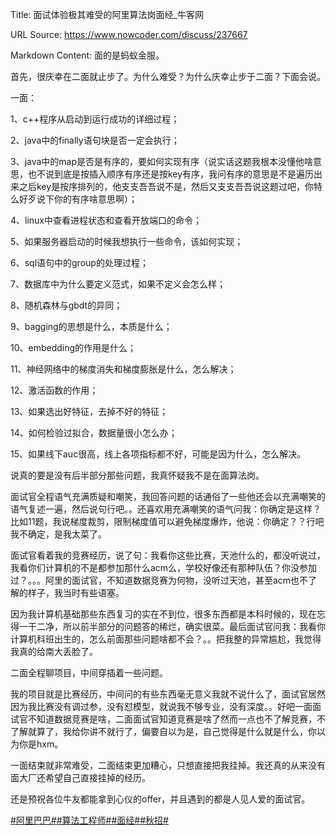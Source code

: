 Title: 面试体验极其难受的阿里算法岗面经_牛客网

URL Source: https://www.nowcoder.com/discuss/237667

Markdown Content:
面的是蚂蚁金服。

首先，很庆幸在二面就止步了。为什么难受？为什么庆幸止步于二面？下面会说。

一面：

1、c++程序从启动到运行成功的详细过程；

2、java中的finally语句块是否一定会执行；

3、java中的map是否是有序的，要如何实现有序（说实话这题我根本没懂他啥意思，也不说到底是按插入顺序有序还是按key有序，我问有序的意思是不是遍历出来之后key是按序排列的，他支支吾吾说不是，然后又支支吾吾说这题过吧，你特么好歹说下你的有序啥意思啊）；

4、linux中查看进程状态和查看开放端口的命令；

5、如果服务器启动的时候我想执行一些命令，该如何实现；

6、sql语句中的group的处理过程；

7、数据库中为什么要定义范式，如果不定义会怎么样；

8、随机森林与gbdt的异同；

9、bagging的思想是什么，本质是什么；

10、embedding的作用是什么；

11、神经网络中的梯度消失和梯度膨胀是什么，怎么解决；

12、激活函数的作用；

13、如果选出好特征，去掉不好的特征；

14、如何检验过拟合，数据量很小怎么办；

15、如果线下auc很高，线上各项指标都不好，可能是因为什么，怎么解决。

说真的要是没有后半部分那些问题，我真怀疑我不是在面算法岗。

面试官全程语气充满质疑和嘲笑，我回答问题的话通俗了一些他还会以充满嘲笑的语气复述一遍，然后说句行吧。。还喜欢用充满嘲笑的语气问我：你确定是这样？比如11题，我说梯度裁剪，限制梯度值可以避免梯度爆炸，他说：你确定？？行吧我不确定，是我太菜了。

面试官看着我的竞赛经历，说了句：我看你这些比赛，天池什么的，都没听说过，我看你们计算机的不是都参加那什么acm么，学校好像还有那种队伍？你没参加过？。。。阿里的面试官，不知道数据竞赛为何物，没听过天池，甚至acm也不了解的样子，我当时有些语塞。

因为我计算机基础那些东西复习的实在不到位，很多东西都是本科时候的，现在忘得一干二净，所以前半部分的问题答的稀烂，确实很菜。最后面试官问我：我看你计算机科班出生的，怎么前面那些问题啥都不会？。。把我整的异常尴尬，我觉得我真的给南大丢脸了。

二面全程聊项目，中间穿插着一些问题。

我的项目就是比赛经历，中间问的有些东西毫无意义我就不说什么了，面试官居然因为我比赛没有调过参，没有怼模型，就说我不够专业，没有深度。。好吧一面面试官不知道数据竞赛是啥，二面面试官知道竞赛是啥了然而一点也不了解竞赛，不了解就算了，我给你讲不就行了，偏要自以为是，自己觉得是什么就是什么，你以为你是hxm。

一面结束就非常难受，二面结束更加糟心，只想直接把我挂掉。我还真的从来没有面大厂还希望自己直接挂掉的经历。

还是预祝各位牛友都能拿到心仪的offer，并且遇到的都是人见人爱的面试官。

[#阿里巴巴#](https://www.nowcoder.com/enterprise/134/discussion)[#算法工程师#](https://www.nowcoder.com/creation/subject/146d543971d045ba84b4b8a4dd573fff)[#面经#](https://www.nowcoder.com/creation/subject/928d551be73f40db82c0ed83286c8783)[#秋招#](https://www.nowcoder.com/creation/subject/002d6ce4eab1487f9cae3241b5322732)
